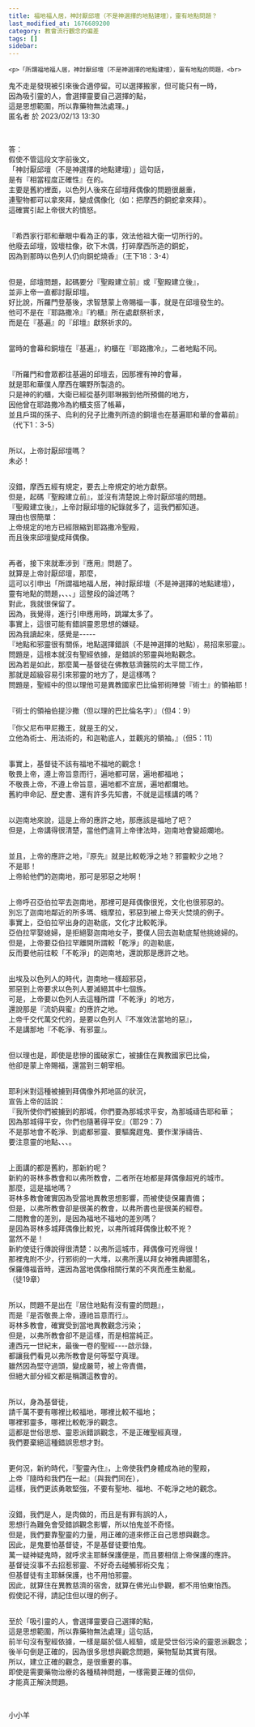 ```yaml
---
title: 福地福人居，神討厭邱壇（不是神選擇的地點建壇），靈有地點問題？
last_modified_at: 1676689200
category: 教會流行觀念的偏差
tags: []
sidebar: 
---
```


    <p>「所謂福地福人居，神討厭邱壇（不是神選擇的地點建壇），靈有地點的問題，<br>
鬼不走是發現被引來後合適停留。可以選擇搬家，但可能只有一時，<br>
因為吸引靈的人，會選擇靈要自己選擇的點，<br>
這是思想範圍，所以靠藥物無法處理。」<br>
匿名者 於 2023/02/13 13:30</p>

<p>&nbsp;</p>

<p>答：<br>
假使不管這段文字前後文，<br>
「神討厭邱壇（不是神選擇的地點建壇）」這句話，<br>
是有『相當程度正確性』在的。<br>
主要是舊約裡面，以色列人後來在邱壇拜偶像的問題很嚴重，<br>
連聖物都可以拿來拜，變成偶像化（如：把摩西的銅蛇拿來拜）。<br>
這確實引起上帝很大的憤怒。</p>

<p><br>
『希西家行耶和華眼中看為正的事，效法他祖大衛一切所行的。<br>
他廢去邱壇，毀壞柱像，砍下木偶，打碎摩西所造的銅蛇，<br>
因為到那時以色列人仍向銅蛇燒香』（王下18：3-4）</p>

<p><br>
但是，邱壇問題，起碼要分『聖殿建立前』或『聖殿建立後』，<br>
並非上帝一直都討厭邱壇。<br>
好比說，所羅門登基後，求智慧蒙上帝賜福一事，就是在邱壇發生的。<br>
他可不是在『耶路撒冷』『約櫃』所在處獻祭祈求，<br>
而是在『基遍』的『邱壇』獻祭祈求的。</p>

<p><br>
當時的會幕和銅壇在『基遍』，約櫃在『耶路撒冷』，二者地點不同。</p>

<p><br>
『所羅門和會眾都往基遍的邱壇去，因那裡有神的會幕，<br>
就是耶和華僕人摩西在曠野所製造的。<br>
只是神的約櫃，大衛已經從基列耶琳搬到他所預備的地方，<br>
因他曾在耶路撒冷為約櫃支搭了帳幕，<br>
並且戶珥的孫子、烏利的兒子比撒列所造的銅壇也在基遍耶和華的會幕前』<br>
（代下1：3-5）</p>

<p><br>
所以，上帝討厭邱壇嗎？<br>
未必！</p>

<p><br>
沒錯，摩西五經有規定，要去上帝規定的地方獻祭。<br>
但是，起碼『聖殿建立前』，並沒有清楚說上帝討厭邱壇的問題。<br>
『聖殿建立後』，上帝討厭邱壇的紀錄就多了，這我們都知道。<br>
理由也很簡單：<br>
上帝規定的地方已經限縮到耶路撒冷聖殿，<br>
而且後來邱壇變成拜偶像。</p>

<p><br>
再者，接下來就牽涉到『應用』問題了。<br>
就算是上帝討厭邱壇，那麼，<br>
這可以引申出「所謂福地福人居，神討厭邱壇（不是神選擇的地點建壇），<br>
靈有地點的問題，、、、」這整段的論述嗎？<br>
對此，我就很保留了。<br>
因為，我覺得，進行引申應用時，跳躍太多了。<br>
事實上，這很可能有錯誤靈恩思想的嫌疑。<br>
因為我讀起來，感覺是-----<br>
『地點和邪靈很有關係，地點選擇錯誤（不是神選擇的地點），易招來邪靈』。<br>
問題是，這根本就沒有聖經依據，是錯誤的邪靈與地點觀念。<br>
因為若是如此，那麼萬一基督徒在佛教慈濟醫院的太平間工作，<br>
那就是超級容易引來邪靈的地方了，是這樣嗎？<br>
問題是，聖經中的但以理他可是異教國家巴比倫邪術陣營『術士』的領袖耶！</p>

<p><br>
『術士的領袖伯提沙撒（但以理的巴比倫名字）』（但4：9）</p>

<p>『你父尼布甲尼撒王，就是王的父，<br>
立他為術士、用法術的，和迦勒底人，並觀兆的領袖。』（但5：11）</p>

<p><br>
事實上，基督徒不該有福地不福地的觀念！<br>
敬畏上帝，遵上帝旨意而行，遍地都可居，遍地都福地；<br>
不敬畏上帝，不遵上帝旨意，遍地都不宜居，遍地都爛地。<br>
舊約申命記、歷史書、還有許多先知書，不就是這樣講的嗎？</p>

<p><br>
以迦南地來說，這是上帝的應許之地，那應該是福地了吧？<br>
但是，上帝講得很清楚，當他們違背上帝律法時，迦南地會變超爛地。</p>

<p><br>
並且，上帝的應許之地，『原先』就是比較乾淨之地？邪靈較少之地？<br>
不是耶！<br>
上帝給他們的迦南地，那可是邪惡之地啊！</p>

<p><br>
上帝呼召亞伯拉罕去迦南地，那裡可是拜偶像很兇，文化也很邪惡的。<br>
別忘了迦南地鄰近的所多瑪、蛾摩拉，邪惡到被上帝天火焚燒的例子。<br>
事實上，亞伯拉罕出身的迦勒底，文化才比較乾淨。<br>
亞伯拉罕娶媳婦，是拒絕娶迦南地女子，要僕人回去迦勒底幫他挑媳婦的。<br>
但是，上帝要亞伯拉罕離開所謂較「乾淨」的迦勒底，<br>
反而要他前往較「不乾淨」的迦南地，還說那是應許之地。</p>

<p><br>
出埃及以色列人的時代，迦南地一樣超邪惡，<br>
邪惡到上帝要求以色列人要滅絕其中七個族。<br>
可是，上帝要以色列人去這種所謂「不乾淨」的地方，<br>
還說那是『流奶與蜜』的應許之地。<br>
上帝千交代萬交代的，是要以色列人『不准效法當地的惡』，<br>
不是講那地『不乾淨、有邪靈』。</p>

<p><br>
但以理也是，即使是悲慘的國破家亡，被擄住在異教國家巴比倫，<br>
他卻是蒙上帝賜福，還當到三朝宰相。</p>

<p><br>
耶利米對這種被擄到拜偶像外邦地區的狀況，<br>
宣告上帝的話說：<br>
『我所使你們被擄到的那城，你們要為那城求平安，為那城禱告耶和華；<br>
因為那城得平安，你們也隨著得平安』（耶29：7）<br>
不是那地會不乾淨、到處都邪靈、要驅魔趕鬼、要作潔淨禱告、<br>
要注意靈的地點、、、。</p>

<p><br>
上面講的都是舊約，那新約呢？<br>
新約的哥林多教會和以弗所教會，二者所在地都是拜偶像超兇的城市。<br>
那麼，這是福地嗎？<br>
哥林多教會確實因為受當地異教思想影響，而被使徒保羅責備；<br>
但是，以弗所教會卻是很美的教會，以弗所書也是很美的經卷。<br>
二間教會的差別，是因為福地不福地的差別嗎？<br>
是因為哥林多城拜偶像比較兇，以弗所城拜偶像比較不兇？<br>
當然不是！<br>
新約使徒行傳說得很清楚：以弗所這城市，拜偶像可兇得很！<br>
那裡鬼附不少，行邪術的一大堆，以弗所還以拜女神雅典娜聞名，<br>
保羅傳福音時，還因為當地偶像相關行業的不爽而產生動亂。<br>
（徒19章）</p>

<p><br>
所以，問題不是出在『居住地點有沒有靈的問題』，<br>
而是『是否敬畏上帝，遵祂旨意而行』。<br>
哥林多教會，確實受到當地異教觀念污染；<br>
但是，以弗所教會卻不是這樣，而是相當純正。<br>
連西元一世紀末，最後一卷的聖經----啟示錄，<br>
都讓我們看見以弗所教會是何等堅守真理。<br>
雖然因為堅守過頭，變成嚴苛，被上帝責備，<br>
但絕大部分經文都是稱讚這教會的。</p>

<p><br>
所以，身為基督徒，<br>
請千萬不要有哪裡比較福地，哪裡比較不福地；<br>
哪裡邪靈多，哪裡比較乾淨的觀念。<br>
這都是世俗思想、靈恩派錯誤觀念，不是正確聖經真理，<br>
我們要棄絕這種錯誤思想才對。</p>

<p><br>
更何況，新約時代，『聖靈內住』，上帝使我們身體成為祂的聖殿，<br>
上帝『隨時和我們在一起』（與我們同在），<br>
這樣，我們更該勇敢堅強，不要有聖地、福地、不乾淨之地的觀念。</p>

<p><br>
沒錯，我們是人，是肉做的，而且是有罪有誤的人，<br>
思想行為難免會受錯誤觀念影響，所以怕鬼並不奇怪。<br>
但是，我們要靠聖靈的力量，用正確的道來修正自己思想與觀念。<br>
因此，是鬼要怕基督徒，不是基督徒要怕鬼。<br>
萬一疑神疑鬼時，就呼求主耶穌保護便是，而且要相信上帝保護的應許。<br>
基督徒沒事不去招惹邪靈、不好奇去碰觸邪術交鬼；<br>
但基督徒有主耶穌保護，也不用怕邪靈。<br>
因此，就算住在異教慈濟的宿舍，就算在佛光山參觀，都不用怕東怕西。<br>
假使記不得，請記住但以理的例子。</p>

<p><br>
至於「吸引靈的人，會選擇靈要自己選擇的點，<br>
這是思想範圍，所以靠藥物無法處理」這句話，<br>
前半句沒有聖經依據，一樣是屬於個人經驗，或是受世俗污染的靈恩派觀念；<br>
後半句倒是正確的，因為很多思想與觀念問題，藥物幫助其實有限。<br>
所以，建立正確的觀念，是很重要的事。<br>
即使是需要藥物治療的各種精神問題，一樣需要正確的信仰，<br>
才能真正解決問題。</p>

<p>&nbsp;</p>

<p>小小羊</p>

<p>&nbsp;</p>
